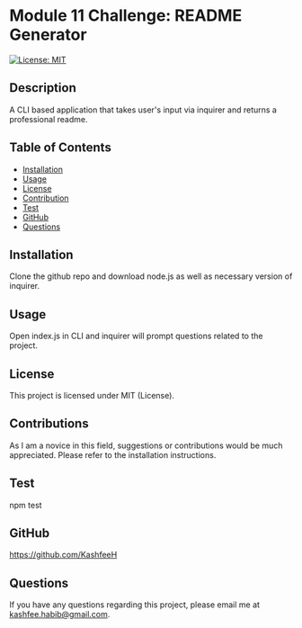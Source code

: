 # Module 11 Challenge: README Generator
  [![License: MIT](https://img.shields.io/badge/License-MIT-yellow.svg)](https://opensource.org/licenses/MIT)
  
  ## Description 
  A CLI based application that takes user's input via inquirer and returns a professional readme.
  
  ## Table of Contents
  * [Installation](#installation)
  * [Usage](#usage)
  * [License](#license)
  * [Contribution](#contribution)
  * [Test](#test)
  * [GitHub](#GitHub)
  * [Questions](#questions)
  
  ## Installation 
  Clone the github repo and download node.js as well as necessary version of inquirer.
  
  ## Usage 
  Open index.js in CLI and inquirer will prompt questions related to the project.
  
  ## License 
  This project is licensed under MIT (License).
 
  ## Contributions 
  As I am a novice in this field, suggestions or contributions would be much appreciated. Please refer to the installation instructions.
 
  ## Test
  npm test

  ## GitHub
  https://github.com/KashfeeH
  
  ## Questions
  If you have any questions regarding this project, please email me at kashfee.habib@gmail.com. 
